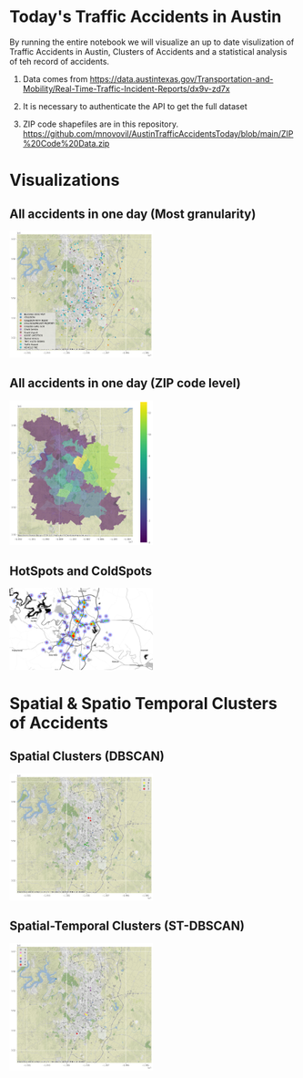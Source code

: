 # Today's Traffic Accidents in Austin

By running the entire notebook we will visualize an up to date visulization of Traffic Accidents in Austin, Clusters of Accidents and a statistical analysis of teh record of accidents.

  1. Data comes from https://data.austintexas.gov/Transportation-and-Mobility/Real-Time-Traffic-Incident-Reports/dx9v-zd7x
  
  2. It is necessary to authenticate the API to get the full dataset
  
  3. ZIP code shapefiles are in this repository. https://github.com/mnovovil/AustinTrafficAccidentsToday/blob/main/ZIP%20Code%20Data.zip

# Visualizations

## All accidents in one day (Most granularity)

<img src="https://github.com/mnovovil/AustinTrafficAccidentsToday/blob/main/accident_visualization_point.png" width="50%" height="50%">

## All accidents in one day (ZIP code level)

<img src="https://github.com/mnovovil/AustinTrafficAccidentsToday/blob/main/accident_visualization_zip.png" width="50%" height="50%">

## HotSpots and ColdSpots

<img src="https://github.com/mnovovil/AustinTrafficAccidentsToday/blob/main/hotspot.png" width="50%" height="50%"> 

# Spatial & Spatio Temporal Clusters of Accidents 


## Spatial Clusters (DBSCAN)

<img src="https://github.com/mnovovil/AustinTrafficAccidentsToday/blob/main/spatial_clusters.png" width="50%" height="50%"> 

## Spatial-Temporal Clusters (ST-DBSCAN)

<img src="https://github.com/mnovovil/AustinTrafficAccidentsToday/blob/main/spatio_temporal_clusters.png" width="50%" height="50%"> 
